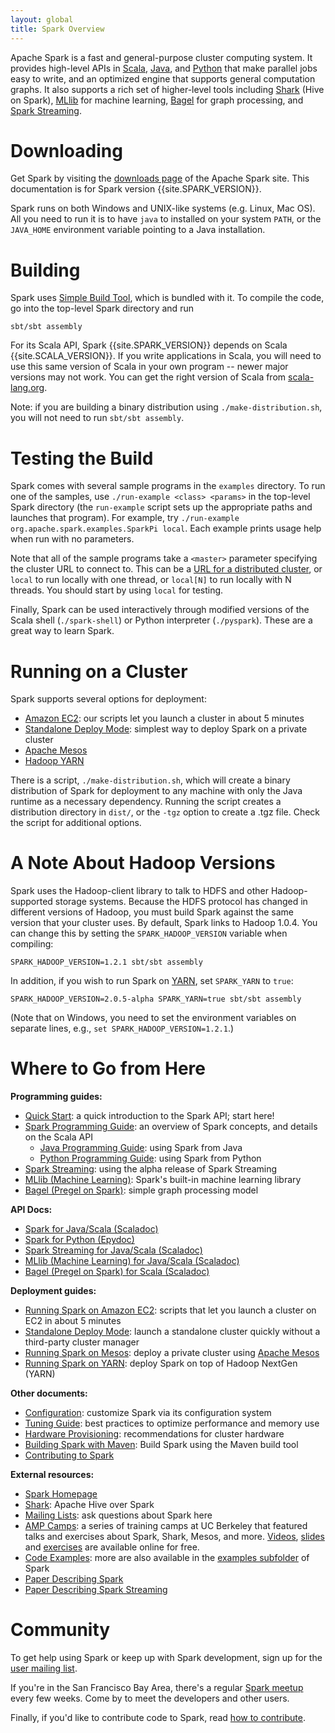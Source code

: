 ```yaml
---
layout: global
title: Spark Overview
---
```


Apache Spark is a fast and general-purpose cluster computing system.
It provides high-level APIs in [Scala](scala-programming-guide.html), [Java](java-programming-guide.html), and [Python](python-programming-guide.html) that make parallel jobs easy to write, and an optimized engine that supports general computation graphs.
It also supports a rich set of higher-level tools including [Shark](http://shark.cs.berkeley.edu) (Hive on Spark), [MLlib](mllib-guide.html) for machine learning, [Bagel](bagel-programming-guide.html) for graph processing, and [Spark Streaming](streaming-programming-guide.html).

# Downloading

Get Spark by visiting the [downloads page](http://spark.incubator.apache.org/downloads.html) of the Apache Spark site. This documentation is for Spark version {{site.SPARK_VERSION}}.

Spark runs on both Windows and UNIX-like systems (e.g. Linux, Mac OS). All you need to run it is to have `java` to installed on your system `PATH`, or the `JAVA_HOME` environment variable pointing to a Java installation.

# Building

Spark uses [Simple Build Tool](http://www.scala-sbt.org), which is bundled with it. To compile the code, go into the top-level Spark directory and run

    sbt/sbt assembly

For its Scala API, Spark {{site.SPARK_VERSION}} depends on Scala {{site.SCALA_VERSION}}. If you write applications in Scala, you will need to use this same version of Scala in your own program -- newer major versions may not work. You can get the right version of Scala from [scala-lang.org](http://www.scala-lang.org/download/).

Note: if you are building a binary distribution using `./make-distribution.sh`, you will not need to run
`sbt/sbt assembly`.

# Testing the Build

Spark comes with several sample programs in the `examples` directory.
To run one of the samples, use `./run-example <class> <params>` in the top-level Spark directory
(the `run-example` script sets up the appropriate paths and launches that program).
For example, try `./run-example org.apache.spark.examples.SparkPi local`.
Each example prints usage help when run with no parameters.

Note that all of the sample programs take a `<master>` parameter specifying the cluster URL
to connect to. This can be a [URL for a distributed cluster](scala-programming-guide.html#master-urls),
or `local` to run locally with one thread, or `local[N]` to run locally with N threads. You should start by using
`local` for testing.

Finally, Spark can be used interactively through modified versions of the Scala shell (`./spark-shell`) or
Python interpreter (`./pyspark`). These are a great way to learn Spark.

# Running on a Cluster

Spark supports several options for deployment:

* [Amazon EC2](ec2-scripts.html): our scripts let you launch a cluster in about 5 minutes
* [Standalone Deploy Mode](spark-standalone.html): simplest way to deploy Spark on a private cluster
* [Apache Mesos](running-on-mesos.html)
* [Hadoop YARN](running-on-yarn.html)

There is a script, `./make-distribution.sh`, which will create a binary distribution of Spark for deployment
to any machine with only the Java runtime as a necessary dependency.
Running the script creates a distribution directory in `dist/`, or the `-tgz` option to create a .tgz file.
Check the script for additional options.

# A Note About Hadoop Versions

Spark uses the Hadoop-client library to talk to HDFS and other Hadoop-supported
storage systems. Because the HDFS protocol has changed in different versions of
Hadoop, you must build Spark against the same version that your cluster uses.
By default, Spark links to Hadoop 1.0.4. You can change this by setting the
`SPARK_HADOOP_VERSION` variable when compiling:

    SPARK_HADOOP_VERSION=1.2.1 sbt/sbt assembly

In addition, if you wish to run Spark on [YARN](running-on-yarn.md), set
`SPARK_YARN` to `true`:

    SPARK_HADOOP_VERSION=2.0.5-alpha SPARK_YARN=true sbt/sbt assembly

(Note that on Windows, you need to set the environment variables on separate lines, e.g., `set SPARK_HADOOP_VERSION=1.2.1`.)

# Where to Go from Here

**Programming guides:**

* [Quick Start](quick-start.html): a quick introduction to the Spark API; start here!
* [Spark Programming Guide](scala-programming-guide.html): an overview of Spark concepts, and details on the Scala API
  * [Java Programming Guide](java-programming-guide.html): using Spark from Java
  * [Python Programming Guide](python-programming-guide.html): using Spark from Python
* [Spark Streaming](streaming-programming-guide.html): using the alpha release of Spark Streaming
* [MLlib (Machine Learning)](mllib-guide.html): Spark's built-in machine learning library
* [Bagel (Pregel on Spark)](bagel-programming-guide.html): simple graph processing model

**API Docs:**

* [Spark for Java/Scala (Scaladoc)](api/core/index.html)
* [Spark for Python (Epydoc)](api/pyspark/index.html)
* [Spark Streaming for Java/Scala (Scaladoc)](api/streaming/index.html)
* [MLlib (Machine Learning) for Java/Scala (Scaladoc)](api/mllib/index.html)
* [Bagel (Pregel on Spark) for Scala (Scaladoc)](api/bagel/index.html)


**Deployment guides:**

* [Running Spark on Amazon EC2](ec2-scripts.html): scripts that let you launch a cluster on EC2 in about 5 minutes
* [Standalone Deploy Mode](spark-standalone.html): launch a standalone cluster quickly without a third-party cluster manager
* [Running Spark on Mesos](running-on-mesos.html): deploy a private cluster using
    [Apache Mesos](http://incubator.apache.org/mesos)
* [Running Spark on YARN](running-on-yarn.html): deploy Spark on top of Hadoop NextGen (YARN)

**Other documents:**

* [Configuration](configuration.html): customize Spark via its configuration system
* [Tuning Guide](tuning.html): best practices to optimize performance and memory use
* [Hardware Provisioning](hardware-provisioning.html): recommendations for cluster hardware
* [Building Spark with Maven](building-with-maven.html): Build Spark using the Maven build tool
* [Contributing to Spark](contributing-to-spark.html)

**External resources:**

* [Spark Homepage](http://spark.incubator.apache.org)
* [Shark](http://shark.cs.berkeley.edu): Apache Hive over Spark
* [Mailing Lists](http://spark.incubator.apache.org/mailing-lists.html): ask questions about Spark here
* [AMP Camps](http://ampcamp.berkeley.edu/): a series of training camps at UC Berkeley that featured talks and
  exercises about Spark, Shark, Mesos, and more. [Videos](http://ampcamp.berkeley.edu/agenda-2012),
  [slides](http://ampcamp.berkeley.edu/agenda-2012) and [exercises](http://ampcamp.berkeley.edu/exercises-2012) are
  available online for free.
* [Code Examples](http://spark.incubator.apache.org/examples.html): more are also available in the [examples subfolder](https://github.com/apache/incubator-spark/tree/master/examples/src/main/scala/) of Spark
* [Paper Describing Spark](http://www.cs.berkeley.edu/~matei/papers/2012/nsdi_spark.pdf)
* [Paper Describing Spark Streaming](http://www.eecs.berkeley.edu/Pubs/TechRpts/2012/EECS-2012-259.pdf)

# Community

To get help using Spark or keep up with Spark development, sign up for the [user mailing list](http://spark.incubator.apache.org/mailing-lists.html).

If you're in the San Francisco Bay Area, there's a regular [Spark meetup](http://www.meetup.com/spark-users/) every few weeks. Come by to meet the developers and other users.

Finally, if you'd like to contribute code to Spark, read [how to contribute](contributing-to-spark.html).
